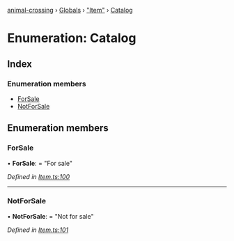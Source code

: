 [animal-crossing](../README.md) › [Globals](../globals.md) › ["Item"](../modules/_item_.md) › [Catalog](_item_.catalog.md)

# Enumeration: Catalog

## Index

### Enumeration members

* [ForSale](_item_.catalog.md#forsale)
* [NotForSale](_item_.catalog.md#notforsale)

## Enumeration members

###  ForSale

• **ForSale**: = "For sale"

*Defined in [Item.ts:100](https://github.com/Norviah/animal-crossing/blob/6476932/module/types/Item.ts#L100)*

___

###  NotForSale

• **NotForSale**: = "Not for sale"

*Defined in [Item.ts:101](https://github.com/Norviah/animal-crossing/blob/6476932/module/types/Item.ts#L101)*
